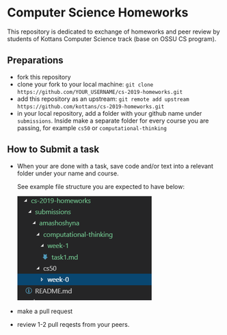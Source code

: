 # Computer Science Homeworks

This repository is dedicated to exchange of homeworks and peer review by students of Kottans Computer Science track (base on OSSU CS program).

## Preparations

- fork this repository
- clone your fork to your local machine:
  `git clone https://github.com/YOUR_USERNAME/cs-2019-homeworks.git`
- add this repository as an upstream:
  `git remote add upstream https://github.com/kottans/cs-2019-homeworks.git`
- in your local repository, add a folder with your github name under
  `submissions`. Inside make a separate folder for every course you are passing, for example `cs50` or `computational-thinking`

## How to Submit a task

- When your are done with a task, save code and/or text into a relevant folder under your name and course. 

  See example file structure you are expected to have below:

  ![File structure example](img/file-structure.PNG)
- make a pull request
- review 1-2 pull reqests from your peers.

